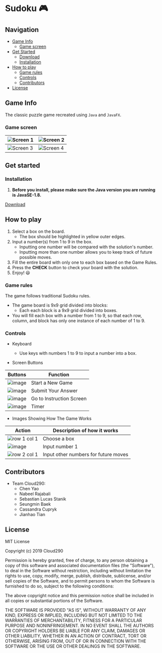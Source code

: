 # Sudoku 🎮


## Navigation

- [Game Info](https://github.com/Hublove/Sudoku-290#game-info)
  - [Game screen](https://github.com/Hublove/Sudoku-290#game-screen) 
- [Get Started](https://github.com/Hublove/Sudoku-290#get-started)
  - [Download](https://github.com/Hublove/Sudoku-290#download)
  - [Installation](https://github.com/Hublove/Sudoku-290#installation)
- [How to play](https://github.com/Hublove/Sudoku-290#how-to-play)
  - [Game rules](https://github.com/Hublove/Sudoku-290#game-rules)
  - [Controls](https://github.com/Hublove/Sudoku-290#controls)
   - [Contributors](https://github.com/Hublove/Sudoku-290#contributors)
- [License](https://github.com/Hublove/Sudoku-290#license)


## Game Info

The classic puzzle game recreated using `Java` and `JavaFX`.

### Game screen

|![Screen 1](https://note.youdao.com/yws/public/resource/b246b535f6d938f4575d3115e0ce3bcb/xmlnote/0A32819822D7487D9AA0A0CF070EEB87/135) |![Screen 2](https://note.youdao.com/yws/public/resource/b246b535f6d938f4575d3115e0ce3bcb/xmlnote/D16FF0FEA2184090BFF8A08014A7A623/167) |
|---------------------------------------------|---------------------------------------------|
|![Screen 3](https://note.youdao.com/yws/public/resource/b246b535f6d938f4575d3115e0ce3bcb/xmlnote/234711F562224A1A9B0A69BE3A8E48E8/155)| ![Screen 4](https://note.youdao.com/yws/public/resource/b246b535f6d938f4575d3115e0ce3bcb/xmlnote/88F8522FC4D74A9FA5B91CBE40D1E2E9/180) |



## Get started


### Installation

1. **Before you install, please make sure the Java version 
you are running is JavaSE-1.8.**
	

<!-- Place this tag where you want the button to render. -->
<a class="github-button" href="https://github.com/Hublove/Sudoku-290/archive/master.zip" data-icon="octicon-cloud-download" data-size="large" aria-label="Download Hublove/Sudoku-290 on GitHub">Download</a>


## How to play
1. Select a box on the board.
	- The box should be highlighted in yellow outer edges. 
2. Input a number(s) from 1 to 9 in the box.
	- Inputting one number will be compared with the solution's number.
	- Inputting more than one number allows you to keep track of future possible moves.
3. Fill the entire board with only one to each box based on the Game Rules.
4. Press the **CHECK** button to check your board with the solution. 
5. Enjoy! 😃


### Game rules
The game follows traditional Sudoku rules.

- The game board is 9x9 grid divided into blocks:
	- Each each block is a 9x9 grid divided into boxes.
- You will fill each box with a number from 1 to 9, so that each row, column, and block has only one instance of each number of 1 to 9. 
	
### Controls

- Keyboard
	- Use keys with numbers 1 to 9 to input a number into a box.


- Screen Buttons


|   Buttons           |   Function     |
|--------------|---------------------|
| ![image](https://note.youdao.com/yws/public/resource/b246b535f6d938f4575d3115e0ce3bcb/xmlnote/578CED3C36CF402892494A981F3418BF/244)   |   Start a New Game  |
| ![image](https://note.youdao.com/yws/public/resource/b246b535f6d938f4575d3115e0ce3bcb/xmlnote/E515E5D41256468181739109F750050C/245)  | Submit Your Answer    |
| ![image](https://note.youdao.com/yws/public/resource/b246b535f6d938f4575d3115e0ce3bcb/xmlnote/E5AB2F89E381428D8604F79B48B3636E/246) | Go to Instruction Screen |
| ![image](https://note.youdao.com/yws/public/resource/b246b535f6d938f4575d3115e0ce3bcb/xmlnote/32AC1229C47A44E3862D1B45A774C4B4/256)    | Timer     |


- Images Showing How The Game Works

 Action| Description of how it works
---|---
|![row 1 col 1](https://note.youdao.com/yws/public/resource/b246b535f6d938f4575d3115e0ce3bcb/xmlnote/BE617DFA67A94E44A0CF4593FD1D9298/326) | Choose a box |
![image](https://note.youdao.com/yws/public/resource/b246b535f6d938f4575d3115e0ce3bcb/xmlnote/0CBB6F63ED31493CA21DDD46E6F71286/327)| Input number 1
|![row 2 col 1](https://note.youdao.com/yws/public/resource/b246b535f6d938f4575d3115e0ce3bcb/xmlnote/18BA192111A04D5D9D6F15A6279F3712/271) | Input other numbers for future moves |


## Contributors


- Team Cloud290:
  - Chen Yao
  - Nabeel Rajabali
  - Sebastian Lucas Stanik
  - Seungmin Baek
  - Cassandra Cupryk
  - Jianhao Tian
  
  
## License


MIT License

Copyright (c) 2019 Cloud290

Permission is hereby granted, free of charge, to any person obtaining a copy
of this software and associated documentation files (the "Software"), to deal
in the Software without restriction, including without limitation the rights
to use, copy, modify, merge, publish, distribute, sublicense, and/or sell
copies of the Software, and to permit persons to whom the Software is
furnished to do so, subject to the following conditions:

The above copyright notice and this permission notice shall be included in all
copies or substantial portions of the Software.

THE SOFTWARE IS PROVIDED "AS IS", WITHOUT WARRANTY OF ANY KIND, EXPRESS OR
IMPLIED, INCLUDING BUT NOT LIMITED TO THE WARRANTIES OF MERCHANTABILITY,
FITNESS FOR A PARTICULAR PURPOSE AND NONINFRINGEMENT. IN NO EVENT SHALL THE
AUTHORS OR COPYRIGHT HOLDERS BE LIABLE FOR ANY CLAIM, DAMAGES OR OTHER
LIABILITY, WHETHER IN AN ACTION OF CONTRACT, TORT OR OTHERWISE, ARISING FROM,
OUT OF OR IN CONNECTION WITH THE SOFTWARE OR THE USE OR OTHER DEALINGS IN THE
SOFTWARE.

